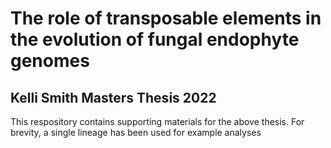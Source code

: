 # The role of transposable elements in the evolution of fungal endophyte genomes

## Kelli Smith Masters Thesis 2022

This respository contains supporting materials for the above thesis. For brevity, a single lineage has been used for example analyses

